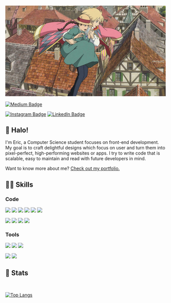 ![Eric's GitHub Profile Header](https://github.com/youming16/uPic/blob/main/Background/howl.jpeg?raw=true)

[![Medium Badge](https://img.shields.io/badge/Medium-000000?style=for-the-badge&logo=Medium&logoColor=white)](https://medium.com/@eric-tan-16)
<!-- [![Facebook Badge](https://img.shields.io/badge/Facebook-1877F2?style=for-the-badge&logo=facebook&logoColor=white)](https://www.facebook.com/youming2002/) -->
[![Instagram Badge](https://img.shields.io/badge/Instagram-E4405F?style=for-the-badge&logo=instagram&logoColor=white)](https://www.instagram.com/eric_tan16/)
[![LinkedIn Badge](https://img.shields.io/badge/LinkedIn-0D76A8?style=for-the-badge&logo=linkedin&logoColor=white)](https://www.linkedin.com/in/eric-tan-sydney/)


## 👋 Halo!

I'm Eric, a Computer Science student focuses on front-end development. My goal is to craft delightful designs which focus on user and turn them into pixel-perfect, high-performing websites or apps. I try to write code that is scalable, easy to maintain and read with future developers in mind.


Want to know more about me? [Check out my portfolio.](https://youming16.github.io)

## 💪🏻 Skills

### Code

[![](https://img.shields.io/badge/JavaScript-F7DF1E?style=for-the-badge&logo=JavaScript&logoColor=black)](https://developer.mozilla.org/en-US/docs/Web/JavaScript)
[![](https://img.shields.io/badge/HTML-f06529?style=for-the-badge&logo=HTML5&logoColor=white)](https://webpack.js.org/)
[![](https://img.shields.io/badge/CSS-2965f1?style=for-the-badge&logo=css3&logoColor=white)](https://developer.mozilla.org/en-US/docs/Web/CSS/Reference)
[![](https://img.shields.io/badge/Python-f6ea04?style=for-the-badge&logo=Python&logoColor=white)](https://www.typescriptlang.org/)
[![](https://img.shields.io/badge/java-f89820?style=for-the-badge&logo=oracle&logoColor=white)](https://vercel.com/)
[![](https://img.shields.io/badge/Astro-000000?style=for-the-badge&logo=Astro&logoColor=white)](https://www.astro.com/)


[![](https://img.shields.io/badge/React-20232A?style=for-the-badge&logo=react&logoColor=61DAFB)](https://reactjs.org/)
[![](https://img.shields.io/badge/Node.js-43853D?style=for-the-badge&logo=node.js&logoColor=white)](https://nodejs.org/en/)
[![](https://img.shields.io/badge/Express-000000?style=for-the-badge&logo=Express&logoColor=white)](https://expressjs.com/)
[![](https://img.shields.io/badge/bootstrap-563d7c?style=for-the-badge&logo=Bootstrap&logoColor=white)](https://vercel.com/)


### Tools


<!-- [![](https://img.shields.io/badge/GitHub-181717?style=for-the-badge&logo=GitHub&logoColor=white)](https://github.com/)
[![](https://img.shields.io/badge/Babel-F9DC3E?style=for-the-badge&logo=Babel&logoColor=black)](https://babeljs.io/)
[![](https://img.shields.io/badge/Jest-C21325?style=for-the-badge&logo=jest&logoColor=white)](https://jestjs.io/) -->

<!-- [![](https://img.shields.io/badge/Vercel-000000?style=for-the-badge&logo=Vercel&logoColor=white)](https://vercel.com/)
[![](https://img.shields.io/badge/Netlify-00C7B7?style=for-the-badge&logo=netlify&logoColor=white)](https://www.netlify.com/)

[![](https://img.shields.io/badge/Figma-F24E1E?style=for-the-badge&logo=Figma&logoColor=white)](https://www.figma.com/) -->
<!-- [![](https://img.shields.io/badge/MongoDB-47A248?style=for-the-badge&logo=MongoDB&logoColor=white)](https://www.mongodb.com/) -->

[![](https://img.shields.io/badge/NPM-CB3837?style=for-the-badge&logo=npm&logoColor=white)](https://www.npmjs.com/)
[![](https://img.shields.io/badge/PostgreSQL-0064a5?style=for-the-badge&logo=PostgreSQL&logoColor=white)](https://www.mongodb.com/)
[![](https://img.shields.io/badge/Postman-FF6C37?style=for-the-badge&logo=Postman&logoColor=white)](https://www.postman.com/)

[![](https://img.shields.io/badge/Obsidian-9437ff?style=for-the-badge&logo=obsidian&logoColor=white)](https://obsidian.md/)
[![](https://img.shields.io/badge/Linear-535ed6?style=for-the-badge&logo=linear&logoColor=white)](https://www.figma.com/)

## 🎾 Stats

<br>


[![Top Langs](https://github-readme-stats.vercel.app/api/top-langs/?username=youming16&layout=compact)](https://github.com/youming16/github-readme-stats)
 
